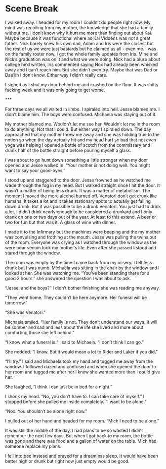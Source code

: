 #  Scene Break

I walked away. I headed for my room I couldn’t do people right now. My mind was
recoiling from my mother, the knowledge that she had a family without me. I
don’t know why it hurt me more than finding out about Kai. Maybe because it was
functional where as Kai Viddens was not a great father. Nick barely knew his own
dad, Adam and Iris were the closest but the rest of us we were just bastards but
he claimed us all - even me. I was on the family roster now. I got the whole
family updates from Iris. Mine and Nick’s graduation was on it and what we were
doing. Nick had a blurb about college he’d written, Iris commented saying Nox
had already been whisked away and I can’t reach him. But she didn’t even try.
Maybe that was Dad or Dae’lin I don’t know. Either way I didn’t really care.

I sighed as I shut my door behind me and crashed on the floor. It was shitty
fucking week and it was only going to get worse.

**\*

For three days we all waited in limbo. I spiraled into hell. Jesse blamed me. I
didn’t blame him. The boys were confused. Michaela was staying out of it.

My mother blamed me. Wouldn’t let me see her. Wouldn’t let me in the room to do
anything. Not that I could. But either way I spiraled down. The day approached
that my mother threw me away and she was holding true to the notion so when the
day actually hit and my head hurt so bad that not even yoga was helping I opened
a bottle of scotch from the commissary and I drank half of the bottle straight
before pouring myself a glass.

I was about to go hunt down something a little stronger when my door opened and
Jesse walked in. “Your mother is not doing well. You might want to say your
good-byes.”

I stood up and staggered to the door. Jesse frowned as he watched me wade
through the fog in my head. But I walked straight once I hit the door. It wasn’t
a matter of being less drunk. It was a matter of metabolism. The moment I moved
the more alcohol burned off. Venatori don’t get drunk like humans. It takes a
lot and it takes stationary spots to actually get falling down drunk. But it was
possible to be a drunk Venatori. You just had to drink a lot. I didn’t drink
nearly enough to be considered a drunkard and I only drank on one or two days
out of the year. At least to this extend. A beer or two for fun but that was it.
A glass of wine with dinner.

I made it to the Infirmary but the machines were beeping and the my mother was
convulsing and frothing at the mouth. Jesse was pulling the twins out of the
room. Everyone was crying as I watched through the window as the were bear venom
took my mother’s life. Even after she passed I stood and stared through the
window.

The room was empty by the time I came back from my misery. I felt less drunk but
I was numb. Michaela was sitting in the chair by the window and I looked at her.
She was watching me. “You’ve been standing there for a good 2 hours.” she
answered the question I was about to ask.

“Jesse, and the boys?” I didn’t bother finishing she was reading me anyway.

“They went home. They couldn’t be here anymore. Her funeral will be tomorrow.”

“She was Venatori.”

Michaela smiled. “Her family is not. They don’t understand our ways. It will be
somber and sad and less about the life she lived and more about comforting those
she left behind.”

“I know what a funeral is.” I said to Michaela. “I don’t think I can go.”

She nodded. “I know. But it would mean a lot to Rider and Laker if you did.”

“I’ll try.” I said and Michaela took my hand and tugged me away from the window.
I followed dazed and confused and when she opened the door to her room and
tugged me after her I knew she wanted more than I could give her.

She laughed, “I think I can just be in bed for a night.”

I shook my head. “No, you don’t have to. I can take care of myself.” I stopped
before she pulled me inside completely. “I want to be alone.”

“Nox. You shouldn’t be alone right now.”

I pulled out of her hand and headed for my room. “Mich I need to be alone.”

It was still the middle of the day. I had plans to be so wasted I didn’t
remember the next few days. But when I got back to my room, the bottle was gone
and there was food and a gallon of water on the table. Mich had someone replace
my plans.

I fell into bed instead and prayed for a dreamless sleep. It would have been
better high or drunk but right now just empty would be good.


